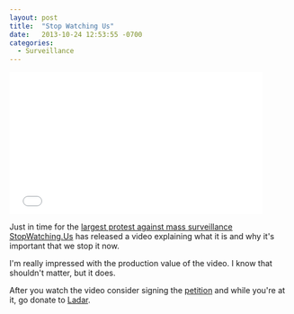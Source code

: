 ```yaml
---
layout: post
title:  "Stop Watching Us"
date:   2013-10-24 12:53:55 -0700
categories:
  - Surveillance
---
```


<iframe class="embedly-embed" src="//cdn.embedly.com/widgets/media.html?src=https%3A%2F%2Fwww.youtube.com%2Fembed%2FaGmiw_rrNxk%3Ffeature%3Doembed&url=https%3A%2F%2Fwww.youtube.com%2Fwatch%3Fv%3DaGmiw_rrNxk&image=https%3A%2F%2Fi.ytimg.com%2Fvi%2FaGmiw_rrNxk%2Fhqdefault.jpg&key=d815972c91e546edb5d2d02e509f8b1c&type=text%2Fhtml&schema=youtube" width="450" height="253" scrolling="no" frameborder="0" allowfullscreen></iframe>

Just in time for the  [largest protest against mass surveillance](https://rally.stopwatching.us/)    [StopWatching.Us](https://optin.stopwatching.us/)  has released a video explaining what it is and why it's important that we stop it now. 

 I'm really impressed with the production value of the video. I know that shouldn't matter, but it does. 

 After you watch the video consider signing the  [petition](https://optin.stopwatching.us/)  and while you're at it, go donate to  [Ladar](https://rally.org/lavabit). 

 
